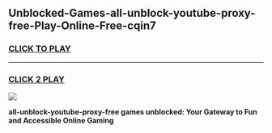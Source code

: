 
## Unblocked-Games-all-unblock-youtube-proxy-free-Play-Online-Free-cqin7
<h3>
<a href="https://premium76.site?title=all-unblock-youtube-proxy-free&ref=26A">CLICK TO PLAY</a></h3>
<hr>

<h3>
<a href="https://premium76.site?title=all-unblock-youtube-proxy-free&ref=26A">CLICK 2 PLAY</a>
  
</h3>

<a href="https://premium76.site?title=all-unblock-youtube-proxy-free&ref=26A"><img src="https://clearcache.store/games.png"></a>


**all-unblock-youtube-proxy-free games unblocked: Your Gateway to Fun and Accessible Online Gaming**
